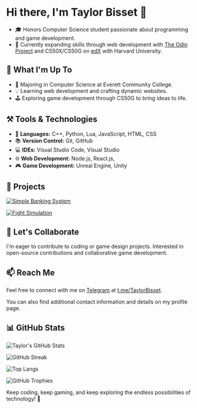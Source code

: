# Hi there, I'm Taylor Bisset 👋 

- 🎓 Honors Computer Science student passionate about programming and game development. 
- 🌱 Currently expanding skills through web development with [The Odin Project](https://www.theodinproject.com/ "High-quality coding education created by an open-source community") and CS50X/CS50G on [edX](https://www.edx.org/) with Harvard University. 

## 👀 What I'm Up To 
- 💼 Majoring in Computer Science at Everett Community College. 
- 💡 Learning web development and crafting dynamic websites. 
- 🕹️ Exploring game development through CS50G to bring ideas to life. 

## ⚒️ Tools & Technologies
- 💬 **Languages:** C++, Python, Lua, JavaScript, HTML, CSS 
- 📚 **Version Control:** Git, GitHub 
- 💻 **IDEs:** Visual Studio Code, Visual Studio 
- 🌐 **Web Development:** Node.js, React.js, 
- 🎮 **Game Development:** Unreal Engine, Unity 

## 🚀 Projects 
[![Simple Banking System](https://github-readme-stats.vercel.app/api/pin/?username=TaylorBisset&repo=CS131-SimpleBankingSystem-HonorsProject)](https://github.com/TaylorBisset/CS131-SimpleBankingSystem-HonorsProject) 

[![Fight Simulation](https://github-readme-stats.vercel.app/api/pin/?username=TaylorBisset&repo=CS132-Honors-FightSim)](https://github.com/TaylorBisset/CS132-Honors-FightSim) 

## 🤝 Let's Collaborate 
I'm eager to contribute to coding or game design projects. Interested in open-source contributions and collaborative game development. 

## 📫 Reach Me 
Feel free to connect with me on [Telegram](https://telegram.org/ "globally accessible freemium, cross-platform, encrypted, cloud-based and centralized instant messaging service") at [t.me/TaylorBisset](https://t.me/taylorbisset). 

You can also find additional contact information and details on my profile page. 

## 📊 GitHub Stats <!-- https://github.com/anuraghazra/github-readme-stats -->
![Taylor's GitHub Stats](https://github-readme-stats.vercel.app/api?username=TaylorBisset&show_icons=true&theme=darkone "https://github.com/anuraghazra/github-readme-stats")

![GitHub Streak](https://github-readme-streak-stats.herokuapp.com/?user=TaylorBisset&theme=darkone) 

![Top Langs](https://github-readme-stats.vercel.app/api/top-langs/?username=TaylorBisset&layout=donut&theme=darkone) 

![GitHub Trophies](https://github-profile-trophy.vercel.app/?username=TaylorBisset&hide_title=true&row=2&column=4&theme=darkone) 

<!-- ![Wakatime Stats](https://github-readme-stats.vercel.app/api/wakatime?username=TaylorBisset&theme=darkone) -->

Keep coding, keep gaming, and keep exploring the endless possibilities of technology! 🚀 
